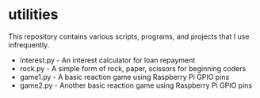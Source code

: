 # utilities

This repository contains various scripts, programs, and projects that I use infrequently.

- interest.py - An interest calculator for loan repayment
- rock.py - A simple form of rock, paper, scissors for beginning coders
- game1.py - A basic reaction game using Raspberry Pi GPIO pins
- game2.py - Another basic reaction game using Raspberry Pi GPIO pins
